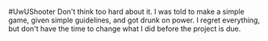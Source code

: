 #UwUShooter
Don't think too hard about it.
I was told to make a simple game, given simple guidelines, and got drunk on power.
I regret everything, but don't have the time to change what I did before the project is due.
